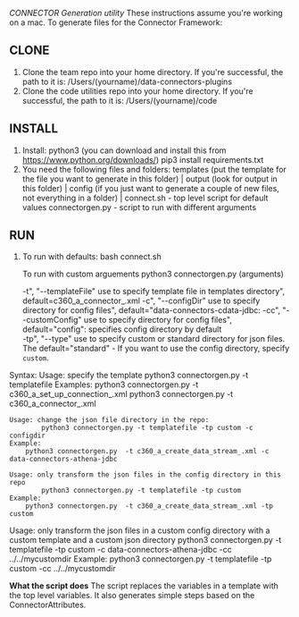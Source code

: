 *CONNECTOR Generation utility*
These instructions assume you're working on a mac.
To generate files for the Connector Framework:

## CLONE

1) Clone the team repo into your home directory. If you're successful, the path to it is:
   /Users/(yourname)/data-connectors-plugins
2) Clone the code utilities repo into your home directory. If you're successful, the path to it is:
   /Users/(yourname)/code

## INSTALL

1) Install:
	python3 (you can download and install this from https://www.python.org/downloads/)
	pip3 install requirements.txt
2) You need the following files and folders:
   templates (put the template for the file you want to generate in this folder)
   |
   output (look for output in this folder)
   |
   config (if you just want to generate a couple of new files, not everything in a folder)
   |
   connect.sh - top level script for default values
   connectorgen.py - script to run with different arguments

## RUN
1) To run with defaults:
	bash connect.sh
	
	To run with custom arguements
	 python3 connectorgen.py (arguments)
	
     -t", "--templateFile" use to specify template file in templates directory",	default=c360_a_connector_.xml
     -c", "--configDir" use to specify directory for config files",	default="data-connectors-cdata-jdbc: 
     -cc", "--customConfig" use to specify directory for config files",	default="config": specifies config directory by default  
     -tp", "--type" use to specify custom or standard directory for json files. The default="standard" -
               If you want to use the config directory, specify `custom`.
               
Syntax:
	Usage: specify the template
		python3 connectorgen.py -t templatefile 
	Examples:
		python3 connectorgen.py  -t c360_a_set_up_connection_.xml
		python3 connectorgen.py  -t c360_a_connector_.xml
	
	Usage: change the json file directory in the repo:
    		python3 connectorgen.py -t templatefile -tp custom -c configdir 
	Example:
    	python3 connectorgen.py  -t c360_a_create_data_stream_.xml -c data-connectors-athena-jdbc

	Usage: only transform the json files in the config directory in this repo
    		python3 connectorgen.py -t templatefile -tp custom 
	Example:
    	python3 connectorgen.py  -t c360_a_create_data_stream_.xml -tp custom 

   Usage: only transform the json files in a custom config directory with a custom template and a custom json directory
   		python3 connectorgen.py -t templatefile -tp custom -c data-connectors-athena-jdbc -cc ../../mycustomdir
   Example: 
    python3 connectorgen.py -t templatefile -tp custom -cc ../../mycustomdir
    
**What the script does**
The script replaces the variables in a template with the top level variables. It also generates simple steps based on the ConnectorAttributes.     
